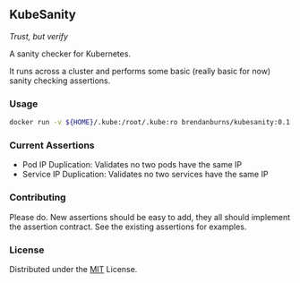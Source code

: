 ## KubeSanity

_Trust, but verify_

A sanity checker for Kubernetes.

It runs across a cluster and performs some basic (really basic for now) sanity checking assertions.

### Usage

```sh
docker run -v ${HOME}/.kube:/root/.kube:ro brendanburns/kubesanity:0.1.0
```

### Current Assertions
   * Pod IP Duplication: Validates no two pods have the same IP
   * Service IP Duplication: Validates no two services have the same IP

### Contributing

Please do. New assertions should be easy to add, they all should implement the assertion
contract. See the existing assertions for examples.

### License
Distributed under the [MIT](https://opensource.org/licenses/MIT) License.
